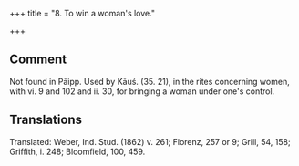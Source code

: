 +++
title = "8. To win a woman's love."

+++
## Comment
Not found in Pāipp. Used by Kāuś. (35. 21), in the rites concerning women, with vi. 9 and 102 and ii. 30, for bringing a woman under one's control.


## Translations
Translated: Weber, Ind. Stud. (1862) v. 261; Florenz, 257 or 9; Grill, 54, 158; Griffith, i. 248; Bloomfield, 100, 459.

